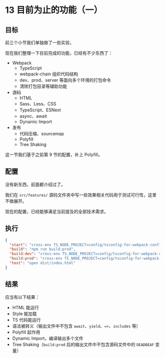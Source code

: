 # 13 目前为止的功能（一）

## 目标

前三个小节我们单独做了一些实验，

现在我们整理一下目前完成的功能，已经有不少东西了：

- Webpack
  - TypeScript
  - webpack-chain 组织代码结构
  - dev、prod、server 等面向多个环境的打包命令
  - 清除打包目录等辅助功能
- 源码
  - HTML
  - Sass、Less、CSS
  - TypeScript、ESNext
  - async、await
  - Dynamic Import
- 发布
  - 代码压缩、sourcemap
  - Polyfill
  - Tree Shaking

这一节我们基于之前第 9 节的配置，补上 Polyfill。

## 配置

没有新东西，前面都介绍过了。

我们在 `src/features/` 源码文件夹中写一些效果相关代码用于测试可行性，这里不做展开。

现在的配置，已经能够满足当前提及的全部技术需求。

## 执行

```json
{
  "start": "cross-env TS_NODE_PROJECT=config/tsconfig-for-webpack-config.json webpack-dev-server --open --config=config/webpack/webpack.server.ts",
  "build": "npm run build:prod",
  "build:dev": "cross-env TS_NODE_PROJECT=config/tsconfig-for-webpack-config.json webpack --config=config/webpack/webpack.dev.ts",
  "build:prod": "cross-env TS_NODE_PROJECT=config/tsconfig-for-webpack-config.json webpack --config=config/webpack/webpack.prod.ts",
  "test": "open dist/index.html"
}
```

## 结果

应当有以下结果：

- HTML 能运行
- Style 能加载
- TS 代码能运行
- 语法被转义（输出文件中不包含 `await`、`yield`、`=>`、`includes` 等）
- Polyfill 起作用
- Dynamic Import，编译输出多个文件
- Tree Shaking（`build:prod` 后的输出文件中不包含源码文件中的 `DEADBEAF` 变量）
